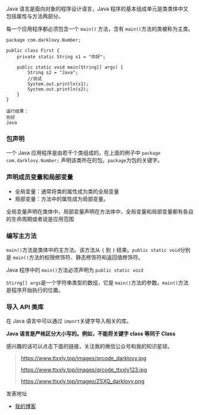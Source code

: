 Java 语言是面向对象的程序设计语言，Java 程序的基本组成单元是类类体中又包括属性与方法两部分。

每一个应用程序都必须包含一个 `main()` 方法，含有 `main()`方法的类被称为主类。

```
package com.darklovy.Number;

public class First {
    private static String s1 = "你好";

    public static void main(String[] args) {
        String s2 = "Java";
        //测试
        System.out.println(s1);
        System.out.println(s2);
    }
}

运行结果：
你好
Java
```

### 包声明

一个 Java 应用程序是由若干个类组成的，在上面的例子中 `package com.darklovy.Number;` 声明该类所在的包。`package`为包的关键字。

### 声明成员变量和局部变量

* 全局变量：通常将类的属性成为类的全局变量
* 局部变量：方法中的属性成为局部变量。

全局变量声明在类体中，局部变量声明在方法体中，全局变量和局部变量都有各自的生命周期或者说是应用范围

### 编写主方法

`main()`方法是类体中的主方法。该方法从 `{` 到 `}` 结束。`public static void`分别是 `main()`方法的权限修饰符、静态修饰符和返回值修饰符。

Java 程序中的 `main()`方法必须声明为 `public static void`

`Stirng[] args`是一个字符串类型的数组，它是 `main()`方法的参数。`main()`方法是程序开始执行的位置。

### 导入 API 类库

在 Java 语言中可以通过 `import`关键字导入相关的库。

**Java 语言是严格区分大小写的。例如，不能将关键字 class 等同于 Class**



感兴趣的话可以点击下面的链接，关注我的微信公众号和我的知识星球。

> https://www.ttxxly.top/images/qrcode_darklovy.jpg
>
> https://www.ttxxly.top/images/qrcode_ttxxly123.jpg
>
> https://www.ttxxly.top/images/ZSXQ_darklovy.png

发表地址

* [我的博客](https://www.ttxxly.top/2018/08/06/Java-%E4%B8%BB%E7%B1%BB%E7%BB%93%E6%9E%84/)

